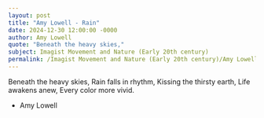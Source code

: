 ```yaml
---
layout: post
title: "Amy Lowell - Rain"
date: 2024-12-30 12:00:00 -0000
author: Amy Lowell
quote: "Beneath the heavy skies,"
subject: Imagist Movement and Nature (Early 20th century)
permalink: /Imagist Movement and Nature (Early 20th century)/Amy Lowell/Amy Lowell - Rain
---
```


Beneath the heavy skies,
Rain falls in rhythm,
Kissing the thirsty earth,
Life awakens anew,
Every color more vivid.

- Amy Lowell
